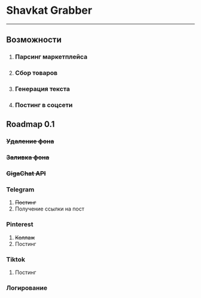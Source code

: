 # Shavkat Grabber
___

## Возможности
1. ### Парсинг маркетплейса
2. ### Сбор товаров
3. ### Генерация текста
4. ### Постинг в соцсети

## Roadmap 0.1

### ~~Удаление фона~~
### ~~Заливка фона~~
### ~~GigaChat API~~
### Telegram
1. ~~Постинг~~
2. Получение ссылки на пост
### Pinterest
1. ~~Коллаж~~
2. Постинг
### Tiktok
1. Постинг
### Логирование
